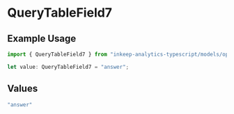 # QueryTableField7

## Example Usage

```typescript
import { QueryTableField7 } from "inkeep-analytics-typescript/models/operations";

let value: QueryTableField7 = "answer";
```

## Values

```typescript
"answer"
```